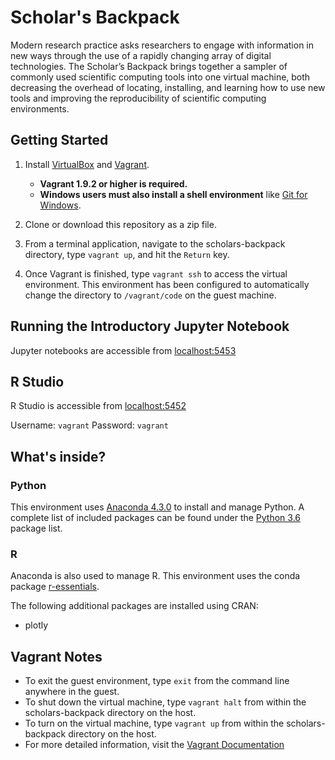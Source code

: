 # Scholar's Backpack

Modern research practice asks researchers to engage with information in new ways through the use of a rapidly changing array of digital technologies. The Scholar’s Backpack brings together a sampler of commonly used scientific computing tools into one virtual machine, both decreasing the overhead of locating, installing, and learning how to use new tools and improving the reproducibility of scientific computing environments.

## Getting Started

1. Install [VirtualBox](https://www.virtualbox.org/wiki/Downloads) and [Vagrant](https://www.vagrantup.com/downloads.html).
    * **Vagrant 1.9.2 or higher is required.**
    * **Windows users must also install a shell environment** like [Git for Windows](https://git-for-windows.github.io/).
1. Clone or download this repository as a zip file.

1. From a terminal application, navigate to the scholars-backpack directory, type `vagrant up`, and hit the `Return` key.

1. Once Vagrant is finished, type `vagrant ssh` to access the virtual environment. This environment has been configured to automatically change the directory to `/vagrant/code` on the guest machine.

## Running the Introductory Jupyter Notebook

Jupyter notebooks are accessible from [localhost:5453](http://localhost:5453)

## R Studio

R Studio is accessible from [localhost:5452](http://localhost:5452)

Username: `vagrant` Password: `vagrant`

## What's inside?

### Python

This environment uses [Anaconda 4.3.0](https://www.continuum.io/downloads) to install and manage Python. A complete list of included packages can be found under the [Python 3.6](https://docs.continuum.io/anaconda/pkg-docs) package list.

### R

Anaconda is also used to manage R. This environment uses the conda package [r-essentials](https://docs.continuum.io/anaconda/r-language-pkg-docs).

The following additional packages are installed using CRAN:

* plotly

## Vagrant Notes

* To exit the guest environment, type `exit` from the command line anywhere in the guest.
* To shut down the virtual machine, type `vagrant halt` from within the scholars-backpack directory on the host.
* To turn on the virtual machine, type `vagrant up` from within the scholars-backpack directory on the host.
* For more detailed information, visit the [Vagrant Documentation](https://www.vagrantup.com/docs/)
